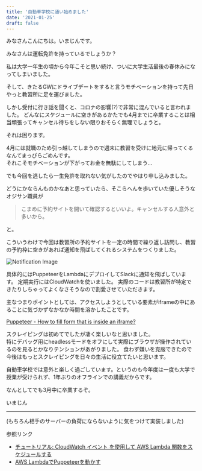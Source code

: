 ```yaml
---
title: '自動車学校に通い始めました'
date: '2021-01-25'
draft: false
---
```


みなさんこんにちは。いまじんです。

みなさんは運転免許を持っているでしょうか？

私は大学一年生の頃から今年こそと思い続け、ついに大学生活最後の春休みになってしまいました。

そして、きたるGWにドライブデートをすると言うモチベーションを持って先日やっと教習所に足を運びました。

しかし受付に行き話を聞くと、コロナの影響(?)で非常に混んでいると言われました。
どんなにスケジュールに空きがあるかたでも4月までに卒業することは相当頑張ってキャンセル待ちをしない限りおそらく無理でしょうと。

それは困ります。

4月には就職のため引っ越してしまうので週末に教習を受けに地元に帰ってくるなんてまっぴらごめんです。  
それこそモチベーションが下がってお金を無駄にしてしまう...

でも今回を逃したら一生免許を取れない気がしたのでやはり申し込みました。

どうにかならんものかなあと思っていたら、そこらへんを歩いていた優しそうなオジサン職員が

> こまめに予約サイトを開いて確認するといいよ。キャンセルする人意外と多いから。

と。

こういうわけで今回は教習所の予約サイトを一定の時間で繰り返し訪問し、教習の予約枠に空きがあれば通知を飛ばしてくれるシステムをつくりました。

![Notification Image](https://i.gyazo.com/3f23e0ff2fc436c39c917085c75e809c.jpg)

具体的にはPuppeteerをLambdaにデプロイしてSlackに通知を飛ばしています。
定期実行にはCloudWatchを使いました。
実際のコードは教習所が特定できたりしちゃってよくなさそうなので割愛させていただきます。

主なつまりポイントとしては、アクセスしようとしている要素がiframeの中にあることに気づかずなかなか時間を溶かしたことです。

[Puppeteer - How to fill form that is inside an iframe?](https://stackoverflow.com/questions/46529201/puppeteer-how-to-fill-form-that-is-inside-an-iframe)

スクレイピングは初めてでしたが凄く楽しいなと思いました。  
特にデバッグ用にheadlessモードをオフにして実際にブラウザが操作されているのを見るとかなりテンションがあがりました。
食わず嫌いを克服できたので今後はもっとスクレイピングを日々の生活に役立てたいと思います。


自動車学校では意外と楽しく過ごしています。というのも今年度は一度も大学で授業が受けられず、1年ぶりのオフラインでの講義だからです。

なんとしてでも3月中に卒業するぞ。
  
いまじん

--- 

(もちろん相手のサーバーの負荷にならないように気をつけて実装しました)

参照リンク
- [チュートリアル: CloudWatch イベント を使用して AWS Lambda 関数をスケジュールする](https://docs.aws.amazon.com/ja_jp/AmazonCloudWatch/latest/events/RunLambdaSchedule.html)
- [AWS LambdaでPuppeteerを動かす](https://qiita.com/kodai-saito/items/9051d2b30a29c7d64f7d)